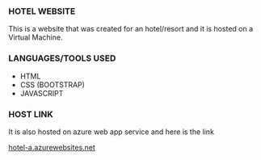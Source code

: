 <div>
    <h3>HOTEL WEBSITE</h3>
    <p>This is a website that was created for an hotel/resort and it is hosted on a Virtual Machine.</p>
</div>

<div>
    <h3>LANGUAGES/TOOLS USED</h3>
    <ul>
        <li>HTML</li>
        <li>CSS (BOOTSTRAP)</li>
        <li>JAVASCRIPT</li>
    </ul>
</div>

<div>
    <h3>HOST LINK</h3>
    <p> It is  also hosted on azure web app service and here is the link </p>
    <a href="https://hotel-a.azurewebsites.net/html/reservation.html">
        hotel-a.azurewebsites.net
    </a>
</div>
